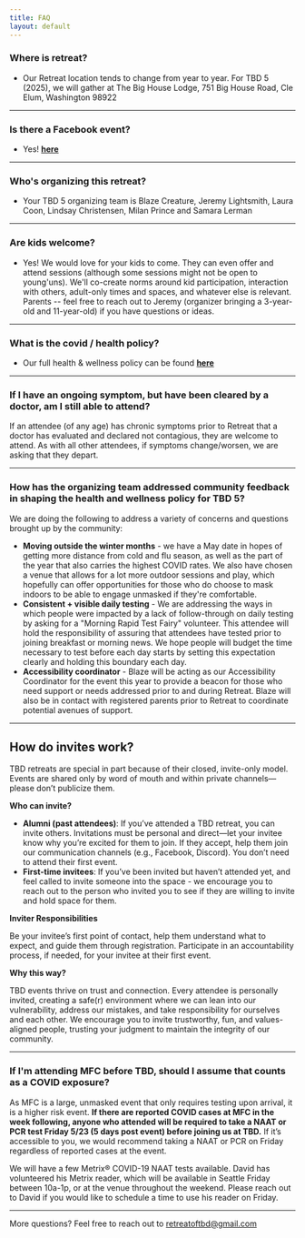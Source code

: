 ```yaml
---
title: FAQ
layout: default
---
```


### Where is retreat?

- Our Retreat location tends to change from year to year. For TBD 5 (2025), we will gather at The Big House Lodge, 751 Big House Road, Cle Elum, Washington 98922

----

### Is there a Facebook event?

- Yes! **[here](https://www.facebook.com/events/549676544445618)<br/>**


----

### Who's organizing this retreat?

- Your TBD 5 organizing team is Blaze Creature, Jeremy Lightsmith, Laura Coon, Lindsay Christensen, Milan Prince and Samara Lerman

----

### Are kids welcome?

- Yes! We would love for your kids to come. They can even offer and attend sessions (although some sessions might not be open to young'uns). We'll co-create norms around kid participation, interaction with others, adult-only times and spaces, and whatever else is relevant. Parents -- feel free to reach out to Jeremy (organizer bringing a 3-year-old and 11-year-old) if you have questions or ideas.

----

### What is the covid / health policy?

- Our full health & wellness policy can be found **[here](https://tbd.retreatof.com/health-policy.html)<br/>**

----

### If I have an ongoing symptom, but have been cleared by a doctor, am I still able to attend?

If an attendee (of any age) has chronic symptoms prior to Retreat that a doctor has evaluated and declared not contagious, they are welcome to attend. As with all other attendees, if symptoms change/worsen, we are asking that they depart. 

----

### How has the organizing team addressed community feedback in shaping the health and wellness policy for TBD 5?


We are doing the following to address a variety of concerns and questions brought up by the community:
- **Moving outside the winter months** - we have a May date in hopes of getting more distance from cold and flu season, as well as the part of the year that also carries the highest COVID rates. We also have chosen a venue that allows for a lot more outdoor sessions and play, which hopefully can offer opportunities for those who do choose to mask indoors to be able to engage unmasked if they're comfortable. 
- **Consistent + visible daily testing** - We are addressing the ways in which people were impacted by a lack of follow-through on daily testing by asking for a "Morning Rapid Test Fairy" volunteer. This attendee will hold the responsibility of assuring that attendees have tested prior to joining breakfast or morning news. We hope people will budget the time necessary to test before each day starts by setting this expectation clearly and holding this boundary each day. 
- **Accessibility coordinator** - Blaze will be acting as our Accessibility Coordinator for the event this year to provide a beacon for those who need support or needs addressed prior to and during Retreat. Blaze will also be in contact with registered parents prior to Retreat to coordinate potential avenues of support.

----

## How do invites work?

TBD retreats are special in part because of their closed, invite-only model. Events are shared only by word of mouth and within private channels—please don’t publicize them.

**Who can invite?**

- **Alumni (past attendees)**: If you’ve attended a TBD retreat, you can invite others. Invitations must be personal and direct—let your invitee know why you’re excited for them to join. If they accept, help them join our communication channels (e.g., Facebook, Discord). You don’t need to attend their first event.
- **First-time invitees**: If you’ve been invited but haven’t attended yet, and feel called to invite someone into the space - we encourage you to reach out to the person who invited you to see if they are willing to invite and hold space for them.

**Inviter Responsibilities**

Be your invitee’s first point of contact, help them understand what to expect, and guide them through registration.
Participate in an accountability process, if needed, for your invitee at their first event.

**Why this way?**

TBD events thrive on trust and connection. Every attendee is personally invited, creating a safe(r) environment where we can lean into our vulnerability, address our mistakes, and take responsibility for ourselves and each other. We encourage you to invite trustworthy, fun, and values-aligned people, trusting your judgment to maintain the integrity of our community.


----

### If I'm attending MFC before TBD, should I assume that counts as a COVID exposure?

As MFC is a large, unmasked event that only requires testing upon arrival, it is a higher risk event. **If there are reported COVID cases at MFC in the week following, anyone who attended will be required to take a NAAT or PCR test Friday 5/23 (5 days post event) before joining us at TBD.** If it’s accessible to you, we would recommend taking a NAAT or PCR on Friday regardless of reported cases at the event. 

We will have a few Metrix® COVID-19 NAAT tests available. David has volunteered his Metrix reader, which will be available in Seattle Friday between 10a-1p, or at the venue throughout the weekend. Please reach out to David if you would like to schedule a time to use his reader on Friday.

----

More questions? Feel free to reach out to retreatoftbd@gmail.com
